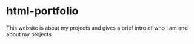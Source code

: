 # html-portfolio
This website is about my projects and gives a brief intro of who I am and about my projects.
